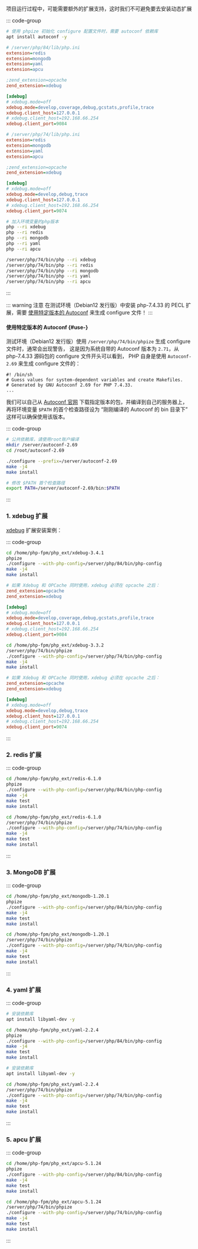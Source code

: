 项目运行过程中，可能需要额外的扩展支持，这时我们不可避免要去安装动态扩展

::: code-group

```bash [依赖库]
# 使用 phpize 初始化 configure 配置文件时，需要 autoconf 依赖库
apt install autoconf -y
```

```ini [配置文件-默认]
# /server/php/84/lib/php.ini
extension=redis
extension=mongodb
extension=yaml
extension=apcu

;zend_extension=opcache
zend_extension=xdebug

[xdebug]
# xdebug.mode=off
xdebug.mode=develop,coverage,debug,gcstats,profile,trace
xdebug.client_host=127.0.0.1
# xdebug.client_host=192.168.66.254
xdebug.client_port=9084
```

```ini [配置文件-7.4]
# /server/php/74/lib/php.ini
extension=redis
extension=mongodb
extension=yaml
extension=apcu

;zend_extension=opcache
zend_extension=xdebug

[xdebug]
# xdebug.mode=off
xdebug.mode=develop,debug,trace
xdebug.client_host=127.0.0.1
# xdebug.client_host=192.168.66.254
xdebug.client_port=9074
```

```bash [测试扩展-默认]
# 加入环境变量的php版本
php --ri xdebug
php --ri redis
php --ri mongodb
php --ri yaml
php --ri apcu
```

```bash [测试扩展-7.4]
/server/php/74/bin/php --ri xdebug
/server/php/74/bin/php --ri redis
/server/php/74/bin/php --ri mongodb
/server/php/74/bin/php --ri yaml
/server/php/74/bin/php --ri apcu
```

:::

::: warning 注意
在测试环境（Debian12 发行版）中安装 php-7.4.33 的 PECL 扩展，需要 [使用特定版本的 Autoconf](#use-) 来生成 configure 文件！
:::

#### 使用特定版本的 Autoconf {#use-}

测试环境（Debian12 发行版）使用 `/server/php/74/bin/phpize` 生成 configure 文件时，通常会出现警告，
这是因为系统自带的 Autoconf 版本为 `2.71`，从 php-7.4.33 源码包的 configure 文件开头可以看到，
PHP 自身是使用 `Autoconf-2.69` 来生成 configure 文件的：

```ini{3}
#! /bin/sh
# Guess values for system-dependent variables and create Makefiles.
# Generated by GNU Autoconf 2.69 for PHP 7.4.33.
...
```

我们可以自己从 [Autoconf 官网](https://ftp.gnu.org/gnu/autoconf/) 下载指定版本的包，并编译到自己的服务器上，
再将环境变量 `$PATH` 的首个检查路径设为 “刚刚编译的 Autoconf 的 bin 目录下” 这样可以确保使用该版本。

::: code-group

```bash [编译]
# 公共依赖库，请使用root账户编译
mkdir /server/autoconf-2.69
cd /root/autoconf-2.69

./configure --prefix=/server/autoconf-2.69
make -j4
make install
```

```bash [指定版本]
# 修改 $PATH 首个检查路径
export PATH=/server/autoconf-2.69/bin:$PATH
```

:::

### 1. xdebug 扩展

[xdebug](https://xdebug.org/download) 扩展安装案例：

::: code-group

```bash [编译-默认]
cd /home/php-fpm/php_ext/xdebug-3.4.1
phpize
./configure --with-php-config=/server/php/84/bin/php-config
make -j4
make install
```

```ini [配置-默认]
# 如果 Xdebug 和 OPCache 同时使用，xdebug 必须在 opcache 之后：
zend_extension=opcache
zend_extension=xdebug

[xdebug]
# xdebug.mode=off
xdebug.mode=develop,coverage,debug,gcstats,profile,trace
xdebug.client_host=127.0.0.1
# xdebug.client_host=192.168.66.254
xdebug.client_port=9084
```

```bash [编译-7.4]
cd /home/php-fpm/php_ext/xdebug-3.3.2
/server/php/74/bin/phpize
./configure --with-php-config=/server/php/74/bin/php-config
make -j4
make install
```

```ini [配置-7.4]
# 如果 Xdebug 和 OPCache 同时使用，xdebug 必须在 opcache 之后：
zend_extension=opcache
zend_extension=xdebug

[xdebug]
# xdebug.mode=off
xdebug.mode=develop,debug,trace
xdebug.client_host=127.0.0.1
# xdebug.client_host=192.168.66.254
xdebug.client_port=9074
```

:::

### 2. redis 扩展

::: code-group

```bash [默认]
cd /home/php-fpm/php_ext/redis-6.1.0
phpize
./configure --with-php-config=/server/php/84/bin/php-config
make -j4
make test
make install
```

```bash [7.4]
cd /home/php-fpm/php_ext/redis-6.1.0
/server/php/74/bin/phpize
./configure --with-php-config=/server/php/74/bin/php-config
make -j4
make test
make install
```

:::

### 3. MongoDB 扩展

::: code-group

```bash [默认]
cd /home/php-fpm/php_ext/mongodb-1.20.1
phpize
./configure --with-php-config=/server/php/84/bin/php-config
make -j4
make test
make install
```

```bash [7.4]
cd /home/php-fpm/php_ext/mongodb-1.20.1
/server/php/74/bin/phpize
./configure --with-php-config=/server/php/74/bin/php-config
make -j4
make test
make install
```

:::

### 4. yaml 扩展

::: code-group

```bash [默认]
# 安装依赖库
apt install libyaml-dev -y

cd /home/php-fpm/php_ext/yaml-2.2.4
phpize
./configure --with-php-config=/server/php/84/bin/php-config
make -j4
make test
make install
```

```bash [7.4]
# 安装依赖库
apt install libyaml-dev -y

cd /home/php-fpm/php_ext/yaml-2.2.4
/server/php/74/bin/phpize
./configure --with-php-config=/server/php/74/bin/php-config
make -j4
make test
make install
```

:::

### 5. apcu 扩展

::: code-group

```bash [默认]
cd /home/php-fpm/php_ext/apcu-5.1.24
phpize
./configure --with-php-config=/server/php/84/bin/php-config
make -j4
make test
make install
```

```bash [7.4]
cd /home/php-fpm/php_ext/apcu-5.1.24
/server/php/74/bin/phpize
./configure --with-php-config=/server/php/74/bin/php-config
make -j4
make test
make install
```

:::
